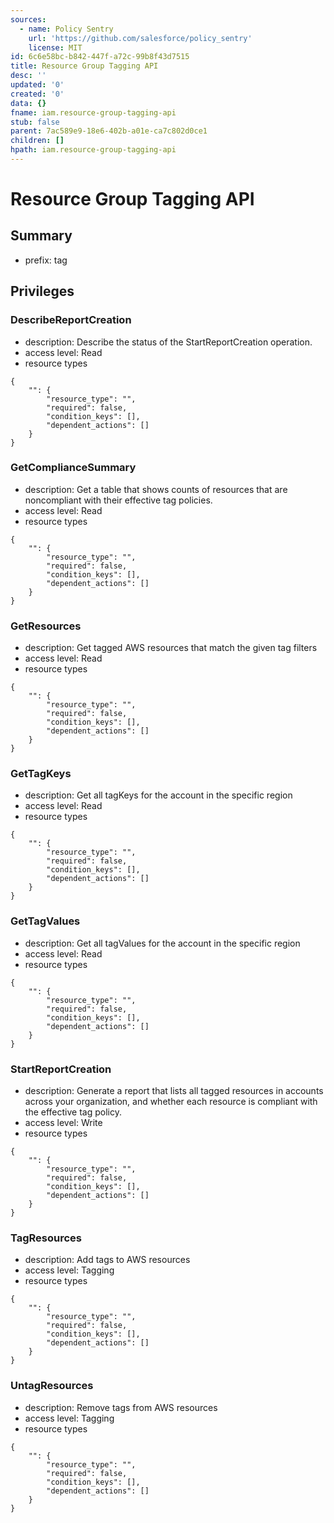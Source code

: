 ```yaml
---
sources:
  - name: Policy Sentry
    url: 'https://github.com/salesforce/policy_sentry'
    license: MIT
id: 6c6e58bc-b842-447f-a72c-99b8f43d7515
title: Resource Group Tagging API
desc: ''
updated: '0'
created: '0'
data: {}
fname: iam.resource-group-tagging-api
stub: false
parent: 7ac589e9-18e6-402b-a01e-ca7c802d0ce1
children: []
hpath: iam.resource-group-tagging-api
---
```

# Resource Group Tagging API

## Summary

- prefix: tag

## Privileges

### DescribeReportCreation

- description: Describe the status of the StartReportCreation operation.
- access level: Read
- resource types

```
{
    "": {
        "resource_type": "",
        "required": false,
        "condition_keys": [],
        "dependent_actions": []
    }
}
```

### GetComplianceSummary

- description: Get a table that shows counts of resources that are noncompliant with their effective tag policies.
- access level: Read
- resource types

```
{
    "": {
        "resource_type": "",
        "required": false,
        "condition_keys": [],
        "dependent_actions": []
    }
}
```

### GetResources

- description: Get tagged AWS resources that match the given tag filters
- access level: Read
- resource types

```
{
    "": {
        "resource_type": "",
        "required": false,
        "condition_keys": [],
        "dependent_actions": []
    }
}
```

### GetTagKeys

- description: Get all tagKeys for the account in the specific region
- access level: Read
- resource types

```
{
    "": {
        "resource_type": "",
        "required": false,
        "condition_keys": [],
        "dependent_actions": []
    }
}
```

### GetTagValues

- description: Get all tagValues for the account in the specific region
- access level: Read
- resource types

```
{
    "": {
        "resource_type": "",
        "required": false,
        "condition_keys": [],
        "dependent_actions": []
    }
}
```

### StartReportCreation

- description: Generate a report that lists all tagged resources in accounts across your organization, and whether each resource is compliant with the effective tag policy.
- access level: Write
- resource types

```
{
    "": {
        "resource_type": "",
        "required": false,
        "condition_keys": [],
        "dependent_actions": []
    }
}
```

### TagResources

- description: Add tags to AWS resources
- access level: Tagging
- resource types

```
{
    "": {
        "resource_type": "",
        "required": false,
        "condition_keys": [],
        "dependent_actions": []
    }
}
```

### UntagResources

- description: Remove tags from AWS resources
- access level: Tagging
- resource types

```
{
    "": {
        "resource_type": "",
        "required": false,
        "condition_keys": [],
        "dependent_actions": []
    }
}
```
